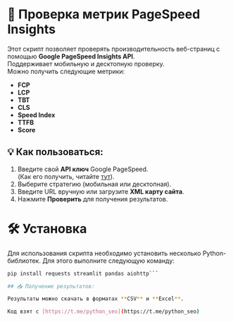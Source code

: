 # 🚀 Проверка метрик PageSpeed Insights

Этот скрипт позволяет проверять производительность веб-страниц с помощью **Google PageSpeed Insights API**.  
Поддерживает мобильную и десктопную проверку.  
Можно получить следующие метрики:

- **FCP**
- **LCP**
- **TBT**
- **CLS**
- **Speed Index**
- **TTFB**
- **Score**




## 💡 Как пользоваться:

1. Введите свой **API ключ** Google PageSpeed.  
   (Как его получить, читайте [тут](https://help.netpeaksoftware.com/ru-RU/support/solutions/articles/103000243641-%D0%BA%D0%B0%D0%BA-%D0%BF%D0%BE%D0%BB%D1%83%D1%87%D0%B8%D1%82%D1%8C-%D0%BA%D0%BB%D1%8E%D1%87-api-%D0%B4%D0%BB%D1%8F-%D1%81%D0%B5%D1%80%D0%B2%D0%B8%D1%81%D0%BE%D0%B2-google-pagespeed-insights-mobile-friendly-test-%D0%B8-safe-browsing-)).
2. Выберите стратегию (мобильная или десктопная).
3. Введите URL вручную или загрузите **XML карту сайта**.
4. Нажмите **Проверить** для получения результатов.

# 🛠️ Установка

Для использования скрипта необходимо установить несколько Python-библиотек. Для этого выполните следующую команду:

```bash
pip install requests streamlit pandas aiohttp```

## 📥 Получение результатов:

Результаты можно скачать в форматах **CSV** и **Excel**.

Код взят с [https://t.me/python_seo](https://t.me/python_seo)
